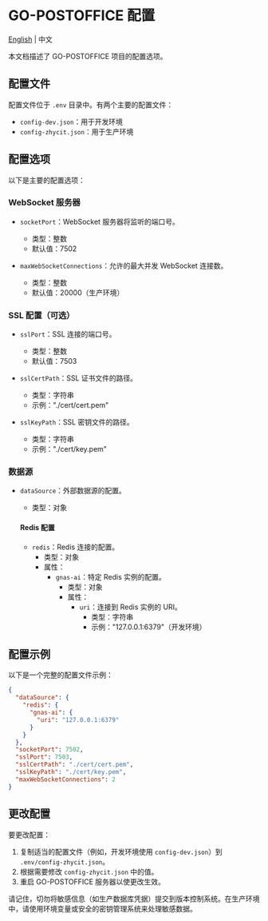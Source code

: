 # GO-POSTOFFICE 配置

[English](configuration.md) | 中文

本文档描述了 GO-POSTOFFICE 项目的配置选项。

## 配置文件

配置文件位于 `.env` 目录中。有两个主要的配置文件：

- `config-dev.json`：用于开发环境
- `config-zhycit.json`：用于生产环境

## 配置选项

以下是主要的配置选项：

### WebSocket 服务器

- `socketPort`：WebSocket 服务器将监听的端口号。
  - 类型：整数
  - 默认值：7502

- `maxWebSocketConnections`：允许的最大并发 WebSocket 连接数。
  - 类型：整数
  - 默认值：20000（生产环境）

### SSL 配置（可选）

- `sslPort`：SSL 连接的端口号。
  - 类型：整数
  - 默认值：7503

- `sslCertPath`：SSL 证书文件的路径。
  - 类型：字符串
  - 示例："./cert/cert.pem"

- `sslKeyPath`：SSL 密钥文件的路径。
  - 类型：字符串
  - 示例："./cert/key.pem"

### 数据源

- `dataSource`：外部数据源的配置。
  - 类型：对象

  #### Redis 配置

  - `redis`：Redis 连接的配置。
    - 类型：对象
    - 属性：
      - `gnas-ai`：特定 Redis 实例的配置。
        - 类型：对象
        - 属性：
          - `uri`：连接到 Redis 实例的 URI。
            - 类型：字符串
            - 示例："127.0.0.1:6379"（开发环境）

## 配置示例

以下是一个完整的配置文件示例：

```json
{
  "dataSource": {
    "redis": {
      "gnas-ai": {
        "uri": "127.0.0.1:6379"
      }
    }
  },
  "socketPort": 7502,
  "sslPort": 7503,
  "sslCertPath": "./cert/cert.pem",
  "sslKeyPath": "./cert/key.pem",
  "maxWebSocketConnections": 2
}
```

## 更改配置

要更改配置：

1. 复制适当的配置文件（例如，开发环境使用 `config-dev.json`）到 `.env/config-zhycit.json`。
2. 根据需要修改 `config-zhycit.json` 中的值。
3. 重启 GO-POSTOFFICE 服务器以使更改生效。

请记住，切勿将敏感信息（如生产数据库凭据）提交到版本控制系统。在生产环境中，请使用环境变量或安全的密钥管理系统来处理敏感数据。